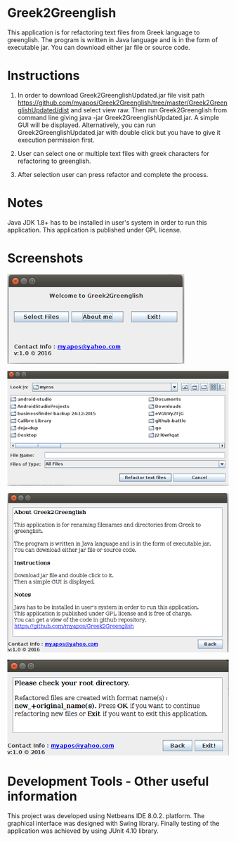 Greek2Greenglish
================

This application is for refactoring text files from Greek language to greenglish. 
The program is written in Java language and is in the form of executable jar. You can download either 
jar file or source code.

Instructions 
================

1. In order to download Greek2GreenglishUpdated.jar file visit path 
   https://github.com/myapos/Greek2Greenglish/tree/master/Greek2GreenglishUpdated/dist and select view raw. 
   Then run Greek2Greenglish from command line giving java -jar Greek2GreenglishUpdated.jar. A simple GUI will be displayed. 
   Alternatively, you can run Greek2GreenglishUpdated.jar with double click but you have to give it execution permission first.
2. User can select one or multiple text files with greek characters for refactoring to greenglish.

3. After selection user can press refactor and complete the process.


Notes
================

Java JDK 1.8+ has to be installed in user's system in order to run this application. This application is published under GPL license.

Screenshots
================

![screenshot1.png](https://github.com/myapos/Greek2Greenglish/blob/master/screenshots/screenshot1.png)

![screenshot2.png](https://github.com/myapos/Greek2Greenglish/blob/master/screenshots/screenshot2.png)

![screenshot3.png](https://github.com/myapos/Greek2Greenglish/blob/master/screenshots/screenshot3.png)

![screenshot4.png](https://github.com/myapos/Greek2Greenglish/blob/master/screenshots/screenshot4.png)


Development Tools - Other useful information
================
This project was developed using Netbeans IDE 8.0.2. platform. The graphical interface was designed with Swing library.
Finally testing of the application was achieved by using JUnit 4.10 library.



